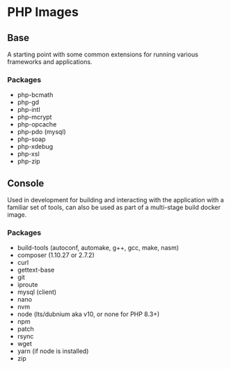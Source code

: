 # PHP Images
## Base
A starting point with some common extensions for running various frameworks and applications.
### Packages
* php-bcmath
* php-gd
* php-intl
* php-mcrypt
* php-opcache
* php-pdo (mysql)
* php-soap
* php-xdebug
* php-xsl
* php-zip

## Console

Used in development for building and interacting with the application with a familiar set of tools, can also be used as part of a multi-stage build docker image.

### Packages

* build-tools (autoconf, automake, g++, gcc, make, nasm)
* composer (1.10.27 or 2.7.2)
* curl
* gettext-base
* git
* iproute
* mysql (client)
* nano
* nvm
* node (lts/dubnium aka v10, or none for PHP 8.3+)
* npm
* patch
* rsync
* wget
* yarn (if node is installed)
* zip
